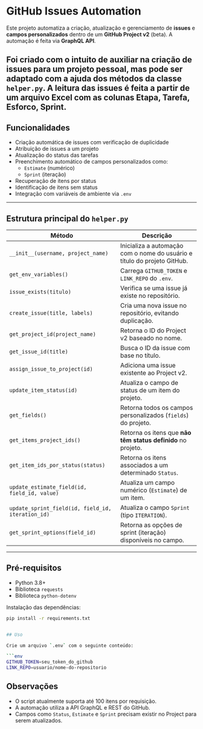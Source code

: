 # GitHub Issues Automation

Este projeto automatiza a criação, atualização e gerenciamento de **issues** e **campos personalizados** dentro de um **GitHub Project v2** (beta). A automação é feita via **GraphQL API**.

Foi criado com o intuito de auxiliar na criação de issues para um projeto pessoal, mas pode ser adaptado com a ajuda dos métodos da classe `helper.py`. A leitura das issues é feita a partir de um arquivo Excel com as colunas Etapa, Tarefa, Esforco, Sprint. 
---

## Funcionalidades

- Criação automática de issues com verificação de duplicidade
- Atribuição de issues a um projeto
- Atualização do status das tarefas
- Preenchimento automático de campos personalizados como:
  - `Estimate` (numérico)
  - `Sprint` (iteração)
- Recuperação de itens por status
- Identificação de itens sem status
- Integração com variáveis de ambiente via `.env`

---

## Estrutura principal do `helper.py`

| Método                            | Descrição                                                                 |
|----------------------------------|---------------------------------------------------------------------------|
| `__init__(username, project_name)`| Inicializa a automação com o nome do usuário e título do projeto GitHub. |
| `get_env_variables()`            | Carrega `GITHUB_TOKEN` e `LINK_REPO` do `.env`.                          |
| `issue_exists(titulo)`          | Verifica se uma issue já existe no repositório.                          |
| `create_issue(title, labels)`    | Cria uma nova issue no repositório, evitando duplicação.                |
| `get_project_id(project_name)`   | Retorna o ID do Project v2 baseado no nome.                              |
| `get_issue_id(title)`            | Busca o ID da issue com base no título.                                  |
| `assign_issue_to_project(id)`    | Adiciona uma issue existente ao Project v2.                              |
| `update_item_status(id)`         | Atualiza o campo de status de um item do projeto.                        |
| `get_fields()`                   | Retorna todos os campos personalizados (`fields`) do projeto.            |
| `get_items_project_ids()`        | Retorna os itens que **não têm status definido** no projeto.             |
| `get_item_ids_por_status(status)`| Retorna os itens associados a um determinado `Status`.                   |
| `update_estimate_field(id, field_id, value)` | Atualiza um campo numérico (`Estimate`) de um item.         |
| `update_sprint_field(id, field_id, iteration_id)` | Atualiza o campo `Sprint` (tipo `ITERATION`).       |
| `get_sprint_options(field_id)`   | Retorna as opções de sprint (iteração) disponíveis no campo.             |

---

## Pré-requisitos

- Python 3.8+
- Biblioteca `requests`
- Biblioteca `python-dotenv`

Instalação das dependências:

```bash
pip install -r requirements.txt


## Uso

Crie um arquivo `.env` com o seguinte conteúdo:

```env
GITHUB_TOKEN=seu_token_do_github
LINK_REPO=usuario/nome-do-repositorio
```

## Observações

- O script atualmente suporta até 100 itens por requisição.
- A automação utiliza a API GraphQL e REST do GitHub.
- Campos como `Status`, `Estimate` e `Sprint` precisam existir no Project para serem atualizados.
